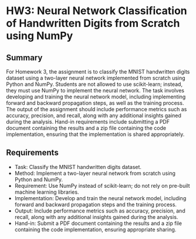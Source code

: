 # HW3: Neural Network Classification of Handwritten Digits from Scratch using NumPy

## Summary
For Homework 3, the assignment is to classify the MNIST handwritten digits dataset using a two-layer neural network implemented from scratch using Python and NumPy. Students are not allowed to use scikit-learn; instead, they must use NumPy to implement the neural network. The task involves developing and training the neural network model, including implementing forward and backward propagation steps, as well as the training process. The output of the assignment should include performance metrics such as accuracy, precision, and recall, along with any additional insights gained during the analysis. Hand-in requirements include submitting a PDF document containing the results and a zip file containing the code implementation, ensuring that the implementation is shared appropriately.

## Requirements
- Task: Classify the MNIST handwritten digits dataset.
- Method: Implement a two-layer neural network from scratch using Python and NumPy.
- Requirement: Use NumPy instead of scikit-learn; do not rely on pre-built machine learning libraries.
- Implementation: Develop and train the neural network model, including forward and backward propagation steps and the training process.
- Output: Include performance metrics such as accuracy, precision, and recall, along with any additional insights gained during the analysis.
- Hand-in: Submit a PDF document containing the results and a zip file containing the code implementation, ensuring appropriate sharing.